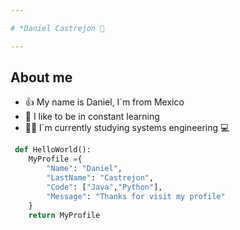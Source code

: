 ```yaml
---

# *Daniel Castrejon 👋

---
```


## About me

- 👍 My name is Daniel, I´m from Mexico
- 📖 I like to be in constant learning
- 👨‍🎓 I´m currently studying systems engineering 💻

```python
 def HelloWorld():
    MyProfile ={
        "Name": "Daniel",
        "LastName": "Castrejon",
        "Code": ["Java","Python"],
        "Message": "Thanks for visit my profile"
    }
    return MyProfile
```

<!--
**DanielDrex/DanielDrex** is a ✨ _special_ ✨ repository because its `README.md` (this file) appears on your GitHub profile.

Here are some ideas to get you started:

- 🔭 I’m currently working on ...
- 🌱 I’m currently learning ...
- 👯 I’m looking to collaborate on ...
- 🤔 I’m looking for help with ...
- 💬 Ask me about ...
- 📫 How to reach me: ...
- 😄 Pronouns: ...
- ⚡ Fun fact: ...
-->
